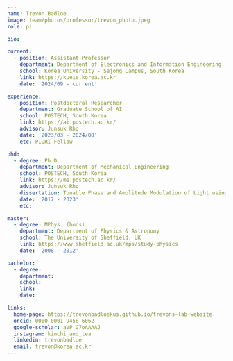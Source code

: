 ```yaml
---
name: Trevon Badloe
image: team/photos/professor/trevon_photo.jpeg
role: pi

bio:

current:
  - position: Assistant Professor
    department: Department of Electronics and Information Engineering
    school: Korea University - Sejong Campus, South Korea
    link: https://kueie.korea.ac.kr
    date: '2024/09 - current'

experience:
  - position: Postdoctoral Researcher
    department: Graduate School of AI
    school: POSTECH, South Korea
    link: https://ai.postech.ac.kr/
    advisor: Junsuk Rho
    date: '2023/03 - 2024/08'
    etc: PIURI Fellow

phd:
  - degree: Ph.D.
    department: Department of Mechanical Engineering
    school: POSTECH, South Korea
    link: https://me.postech.ac.kr/
    advisor: Junsuk Rho
    dissertation: Tunable Phase and Amplitude Modulation of Light using Metasurfaces and their Inverse Design using Machine Learning
    date: '2017 - 2023'
    etc:

master:
  - degree: MPhys. (hons)
    department: Department of Physics & Astronomy
    school: The University of Sheffield, UK
    link: https://www.sheffield.ac.uk/mps/study-physics
    date: '2008 - 2012'

bachelor:
  - degree:
    department:
    school:
    link:
    date:

links:
  home-page: https://trevonbadloekus.github.io/trevons-lab-website
  orcid: 0000-0001-9458-6062
  google-scholar: aVP_G7oAAAAJ
  instagram: kimchi_and_tea
  linkedin: trevonbadloe
  email: trevon@korea.ac.kr
---
```

